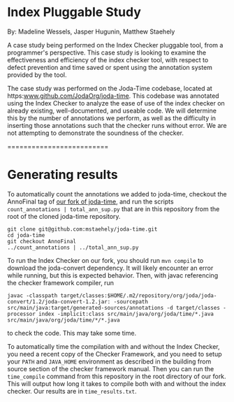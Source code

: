 # Index Pluggable Study
By: Madeline Wessels, Jasper Hugunin, Matthew Staehely

A case study being performed on the Index Checker pluggable tool, from a programmer's perspective.
This case study is looking to examine the effectiveness and efficiency of the index checker tool, with
respect to defect prevention and time saved or spent using the annotation system provided by the tool.

The case study was performed on the Joda-Time codebase, located
at https:www.github.com/JodaOrg/joda-time. This codebase was annotated using the Index Checker to
analyze the ease of
use of the index checker on already existing, well-documented, and useable code. We will determine
this by the number of annotations we perform, as well as the difficulty in inserting those annotations such
that the checker runs without error. We are not attempting to demonstrate the soundness of the checker.

=========================

# Generating results

To automatically count the annotations we added to joda-time, checkout the AnnoFinal tag of [our fork of joda-time](https://github.com/mstaehely/joda-time), and run the scripts `count_annotations | total_ann_sup.py` that are in this repository from the root of the cloned joda-time repository.

```
git clone git@github.com:mstaehely/joda-time.git
cd joda-time
git checkout AnnoFinal
../count_annotations | ../total_ann_sup.py
```

To run the Index Checker on our fork, you should run `mvn compile` to download the joda-convert dependency. It will likely encounter an error while running, but this is expected behavior. Then, with javac referencing the checker framework compiler, run
```
javac -classpath target/classes:$HOME/.m2/repository/org/joda/joda-convert/1.2/joda-convert-1.2.jar: -sourcepath src/main/java:target/generated-sources/annotations -d target/classes -processor index -implicit:class src/main/java/org/joda/time/*.java src/main/java/org/joda/time/*/*.java
```
to check the code. This may take some time.

To automatically time the compilation with and without the Index Checker, you need a recent copy of the Checker Framework, and you need to setup your `PATH` and `JAVA_HOME` environment as described in the building from source section of the checker framework manual.
Then you can run the `time_compile` command from this repository in the root directory of our fork. This will output how long it takes to compile both with and without the index checker. Our results are in `time_results.txt`.

